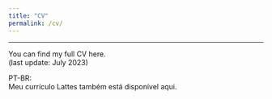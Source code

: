 ```yaml
---
title: "CV"
permalink: /cv/
---
```


------
You can find my full CV <a href="https://drive.google.com/file/d/1PAB80mGV4rOkWyHsdRzO07VUfb2jk7w2/view?usp=sharing" style="text-decoration: none">here</a>.<br>
(last update: July 2023)

PT-BR:<br>Meu currículo Lattes também está disponível <a href="http://lattes.cnpq.br/0908820044824584" style="text-decoration: none">aqui</a>.
